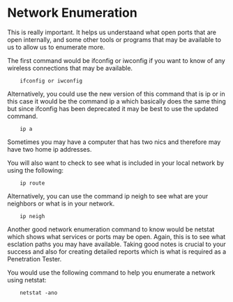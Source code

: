 # Network Enumeration

This is really important. It helps us understaand what open ports that are open internally, and some other tools or programs that may be available to us to allow us to enumerate more.

The first command would be ifconfig or iwconfig if you want to know of any wireless connections that may be available.
```
    ifconfig or iwconfig
```
Alternatively, you could use the new version of this command that is ip or in this case it would be the command ip a which basically does the same thing but since ifconfig has been deprecated it may be best to use the updated command.
```
    ip a
```

Sometimes you may have a computer that has two nics and therefore may have two home ip addresses.

You will also want to check to see what is included in your local network by using the following:
```
    ip route
```

Alternatively, you can use the command ip neigh to see what are your neighbors or what is in your network.

```
    ip neigh
```

Another good network enumeration command to know would be netstat which shows what services or ports may be open. Again, this is to see what esclation paths you may have available. Taking good notes is crucial to your success and also for creating detailed reports which is what is required as a Penetration Tester.

You would use the following command to help you enumerate a network using netstat:
```
    netstat -ano
```




